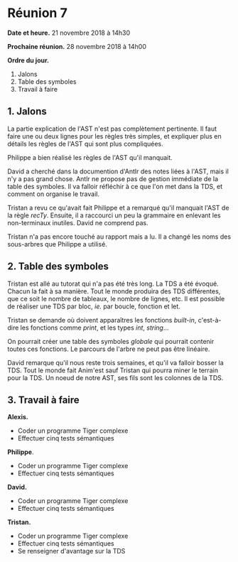 # Réunion 7

**Date et heure.** 21 novembre 2018 à 14h30

**Prochaine réunion.** 28 novembre 2018 à 14h00

**Ordre du jour.**

1.  Jalons
1.  Table des symboles
1.  Travail à faire

## 1. Jalons

La partie explication de l'AST n'est pas complètement pertinente. Il faut faire une ou deux lignes pour les règles très simples, et expliquer plus en détails les règles de l'AST qui sont plus compliquées.

Philippe a bien réalisé les règles de l'AST qu'il manquait.

David a cherché dans la documention d'Antlr des notes liées à l'AST, mais il n'y a pas grand chose. Antlr ne propose pas de gestion immédiate de la table des symboles. Il va falloir réfléchir à ce que l'on met dans la TDS, et comment on organise le travail.

Tristan a revu ce qu'avait fait Philippe et a remarqué qu'il manquait l'AST de la règle *recTy*. Ensuite, il a raccourci un peu la grammaire en enlevant les non-terminaux inutiles. David ne comprend pas.

Tristan n'a pas encore touché au rapport mais a lu. Il a changé les noms des sous-arbres que Philippe a utilisé.

## 2. Table des symboles

Tristan est allé au tutorat qui n'a pas été très long. La TDS a été évoqué. Chacun la fait à sa manière. Tout le monde produira des TDS différentes, que ce soit le nombre de tableaux, le nombre de lignes, etc. Il est possible de réaliser une TDS par bloc, *ie.* par boucle, fonction et let.

Tristan se demande où doivent apparaîtres les fonctions *built-in*, c'est-à-dire les fonctions comme *print*, et les types *int*, *string*...

On pourrait créer une table des symboles *globale* qui pourrait contenir toutes ces fonctions. Le parcours de l'arbre ne peut pas être linéaire.

David remarque qu'il nous reste trois semaines, et qu'il va falloir bosser la TDS. Tout le monde fait Anim'est sauf Tristan qui pourra miner le terrain pour la TDS. Un noeud de notre AST, ses fils sont les colonnes de la TDS.

## 3. Travail à faire

**Alexis.**

-   Coder un programme Tiger complexe
-   Effectuer cinq tests sémantiques

**Philippe**.

-   Coder un programme Tiger complexe
-   Effectuer cinq tests sémantiques

**David.**

-   Coder un programme Tiger complexe
-   Effectuer cinq tests sémantiques

**Tristan.**

-   Coder un programme Tiger complexe
-   Effectuer cinq tests sémantiques
-   Se renseigner d'avantage sur la TDS
